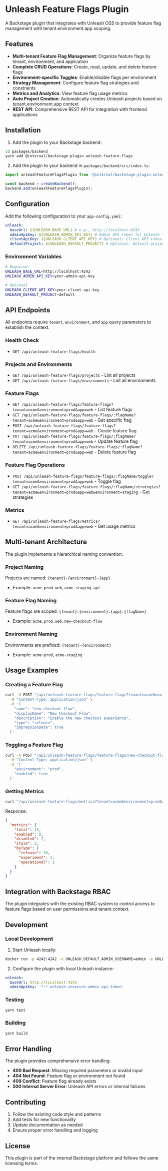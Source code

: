 # Unleash Feature Flags Plugin

A Backstage plugin that integrates with Unleash OSS to provide feature flag management with tenant.environment.app scoping.

## Features

- **Multi-tenant Feature Flag Management**: Organize feature flags by tenant, environment, and application
- **Complete CRUD Operations**: Create, read, update, and delete feature flags
- **Environment-specific Toggles**: Enable/disable flags per environment
- **Strategy Management**: Configure feature flag strategies and constraints
- **Metrics and Analytics**: View feature flag usage metrics
- **Auto Project Creation**: Automatically creates Unleash projects based on tenant.environment.app context
- **REST API**: Comprehensive REST API for integration with frontend applications

## Installation

1. Add the plugin to your Backstage backend:

```bash
cd packages/backend
yarn add @internal/backstage-plugin-unleash-feature-flags
```

2. Add the plugin to your backend in `packages/backend/src/index.ts`:

```typescript
import unleashFeatureFlagsPlugin from '@internal/backstage-plugin-unleash-feature-flags';

const backend = createBackend();
backend.add(unleashFeatureFlagsPlugin);
```

## Configuration

Add the following configuration to your `app-config.yaml`:

```yaml
unleash:
  baseUrl: ${UNLEASH_BASE_URL} # e.g., http://localhost:4242
  adminApiKey: ${UNLEASH_ADMIN_API_KEY} # Admin API token for Unleash
  clientApiKey: ${UNLEASH_CLIENT_API_KEY} # Optional: Client API token
  defaultProject: ${UNLEASH_DEFAULT_PROJECT} # Optional: Default project name
```

### Environment Variables

```bash
# Required
UNLEASH_BASE_URL=http://localhost:4242
UNLEASH_ADMIN_API_KEY=your-admin-api-key

# Optional
UNLEASH_CLIENT_API_KEY=your-client-api-key
UNLEASH_DEFAULT_PROJECT=default
```

## API Endpoints

All endpoints require `tenant`, `environment`, and `app` query parameters to establish the context.

### Health Check

- `GET /api/unleash-feature-flags/health`

### Projects and Environments

- `GET /api/unleash-feature-flags/projects` - List all projects
- `GET /api/unleash-feature-flags/environments` - List all environments

### Feature Flags

- `GET /api/unleash-feature-flags/feature-flags?tenant=acme&environment=prod&app=web` - List feature flags
- `GET /api/unleash-feature-flags/feature-flags/:flagName?tenant=acme&environment=prod&app=web` - Get specific flag
- `POST /api/unleash-feature-flags/feature-flags?tenant=acme&environment=prod&app=web` - Create feature flag
- `PUT /api/unleash-feature-flags/feature-flags/:flagName?tenant=acme&environment=prod&app=web` - Update feature flag
- `DELETE /api/unleash-feature-flags/feature-flags/:flagName?tenant=acme&environment=prod&app=web` - Delete feature flag

### Feature Flag Operations

- `POST /api/unleash-feature-flags/feature-flags/:flagName/toggle?tenant=acme&environment=prod&app=web` - Toggle flag
- `GET /api/unleash-feature-flags/feature-flags/:flagName/strategies?tenant=acme&environment=prod&app=web&environment=staging` - Get strategies

### Metrics

- `GET /api/unleash-feature-flags/metrics?tenant=acme&environment=prod&app=web` - Get usage metrics

## Multi-tenant Architecture

The plugin implements a hierarchical naming convention:

### Project Naming

Projects are named: `{tenant}-{environment}-{app}`

- Example: `acme-prod-web`, `acme-staging-api`

### Feature Flag Naming

Feature flags are scoped: `{tenant}.{environment}.{app}.{flagName}`

- Example: `acme.prod.web.new-checkout-flow`

### Environment Naming

Environments are prefixed: `{tenant}-{environment}`

- Example: `acme-prod`, `acme-staging`

## Usage Examples

### Creating a Feature Flag

```bash
curl -X POST "/api/unleash-feature-flags/feature-flags?tenant=acme&environment=prod&app=web" \
  -H "Content-Type: application/json" \
  -d '{
    "name": "new-checkout-flow",
    "displayName": "New Checkout Flow",
    "description": "Enable the new checkout experience",
    "type": "release",
    "impressionData": true
  }'
```

### Toggling a Feature Flag

```bash
curl -X POST "/api/unleash-feature-flags/feature-flags/new-checkout-flow/toggle?tenant=acme&environment=prod&app=web" \
  -H "Content-Type: application/json" \
  -d '{
    "environment": "prod",
    "enabled": true
  }'
```

### Getting Metrics

```bash
curl "/api/unleash-feature-flags/metrics?tenant=acme&environment=prod&app=web"
```

Response:

```json
{
  "metrics": {
    "total": 15,
    "enabled": 8,
    "disabled": 7,
    "stale": 2,
    "byType": {
      "release": 10,
      "experiment": 3,
      "operational": 2
    }
  }
}
```

## Integration with Backstage RBAC

The plugin integrates with the existing RBAC system to control access to feature flags based on user permissions and tenant context.

## Development

### Local Development

1. Start Unleash locally:

```bash
docker run -p 4242:4242 -e UNLEASH_DEFAULT_ADMIN_USERNAME=admin -e UNLEASH_DEFAULT_ADMIN_PASSWORD=unleash4all unleashorg/unleash-server
```

2. Configure the plugin with local Unleash instance:

```yaml
unleash:
  baseUrl: http://localhost:4242
  adminApiKey: '*:*.unleash-insecure-admin-api-token'
```

### Testing

```bash
yarn test
```

### Building

```bash
yarn build
```

## Error Handling

The plugin provides comprehensive error handling:

- **400 Bad Request**: Missing required parameters or invalid input
- **404 Not Found**: Feature flag or environment not found
- **409 Conflict**: Feature flag already exists
- **500 Internal Server Error**: Unleash API errors or internal failures

## Contributing

1. Follow the existing code style and patterns
2. Add tests for new functionality
3. Update documentation as needed
4. Ensure proper error handling and logging

## License

This plugin is part of the internal Backstage platform and follows the same licensing terms.
